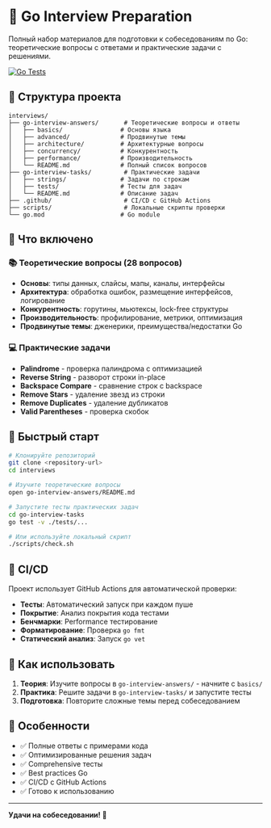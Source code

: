# 🚀 Go Interview Preparation

Полный набор материалов для подготовки к собеседованиям по Go: теоретические вопросы с ответами и практические задачи с решениями.

[![Go Tests](https://github.com/utkonoser/interviews/workflows/Go%20Tests/badge.svg)](https://github.com/utkonoser/interviews/actions/workflows/go-tests.yml)

## 📁 Структура проекта

```
interviews/
├── go-interview-answers/       # Теоретические вопросы и ответы
│   ├── basics/                # Основы языка
│   ├── advanced/              # Продвинутые темы
│   ├── architecture/          # Архитектурные вопросы
│   ├── concurrency/           # Конкурентность
│   ├── performance/           # Производительность
│   └── README.md              # Полный список вопросов
├── go-interview-tasks/         # Практические задачи
│   ├── strings/               # Задачи по строкам
│   ├── tests/                 # Тесты для задач
│   └── README.md              # Описание задач
├── .github/                    # CI/CD с GitHub Actions
├── scripts/                    # Локальные скрипты проверки
└── go.mod                     # Go module
```

## 🎯 Что включено

### 📚 Теоретические вопросы (28 вопросов)
- **Основы**: типы данных, слайсы, мапы, каналы, интерфейсы
- **Архитектура**: обработка ошибок, размещение интерфейсов, логирование
- **Конкурентность**: горутины, мьютексы, lock-free структуры  
- **Производительность**: профилирование, метрики, оптимизация
- **Продвинутые темы**: дженерики, преимущества/недостатки Go

### 💻 Практические задачи
- **Palindrome** - проверка палиндрома с оптимизацией
- **Reverse String** - разворот строки in-place
- **Backspace Compare** - сравнение строк с backspace
- **Remove Stars** - удаление звезд из строки
- **Remove Duplicates** - удаление дубликатов
- **Valid Parentheses** - проверка скобок

## 🚀 Быстрый старт

```bash
# Клонируйте репозиторий
git clone <repository-url>
cd interviews

# Изучите теоретические вопросы
open go-interview-answers/README.md

# Запустите тесты практических задач
cd go-interview-tasks
go test -v ./tests/...

# Или используйте локальный скрипт
./scripts/check.sh
```

## 🔄 CI/CD

Проект использует GitHub Actions для автоматической проверки:
- **Тесты**: Автоматический запуск при каждом пуше
- **Покрытие**: Анализ покрытия кода тестами
- **Бенчмарки**: Performance тестирование
- **Форматирование**: Проверка `go fmt`
- **Статический анализ**: Запуск `go vet`

## 📖 Как использовать

1. **Теория**: Изучите вопросы в `go-interview-answers/` - начните с `basics/`
2. **Практика**: Решите задачи в `go-interview-tasks/` и запустите тесты
3. **Подготовка**: Повторите сложные темы перед собеседованием

## 🎉 Особенности

- ✅ Полные ответы с примерами кода
- ✅ Оптимизированные решения задач  
- ✅ Comprehensive тесты
- ✅ Best practices Go
- ✅ CI/CD с GitHub Actions
- ✅ Готово к использованию

---
**Удачи на собеседовании! 🚀**
